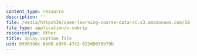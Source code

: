 ```yaml
---
content_type: resource
description: ''
file: /media/https%3A/open-learning-course-data-rc.s3.amazonaws.com/18-02-multivariable-calculus-fall-2007/b5963b0c6b00e95047c2622d0038b79b_0D4BbCa4gHo.srt
file_type: application/x-subrip
resourcetype: Other
title: 3play caption file
uid: b5963b0c-6b00-e950-47c2-622d0038b79b
---
```

